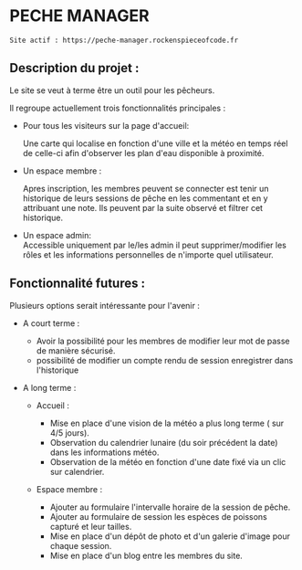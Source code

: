 # PECHE MANAGER


``` 
Site actif : https://peche-manager.rockenspieceofcode.fr
```

## Description du projet :

Le site se veut à terme être un outil pour les pêcheurs.

Il regroupe actuellement trois fonctionnalités principales :

 * Pour tous les visiteurs sur la page d'accueil: 

   Une carte qui localise en fonction d'une ville et la météo en 
   temps réel de celle-ci afin d'observer les plan d'eau disponible 
   à proximité.
   
   
 * Un espace membre :

   Apres inscription, les membres peuvent se connecter est tenir un historique
   de leurs sessions de pêche en les commentant et en y attribuant une note.
   Ils peuvent par la suite observé et filtrer cet historique.


 * Un espace admin:
   <br/>
   Accessible uniquement par le/les admin il peut supprimer/modifier les rôles
   et les informations personnelles de n'importe quel utilisateur.



 ## Fonctionnalité futures :

Plusieurs options serait intéressante pour l'avenir :

* A court terme :
    - Avoir la possibilité pour les membres de modifier leur mot de passe 
      de manière sécurisé.
    - possibilité de modifier un compte rendu de session enregistrer dans l'historique
  
* A long terme :
  * Accueil :
    - Mise en place d'une vision de la météo a plus long terme ( sur 4/5 jours).
    - Observation du calendrier lunaire (du soir précédent la date) dans les informations météo.
    - Observation de la météo en fonction d'une date fixé via un clic sur calendrier.

  * Espace membre :
    - Ajouter au formulaire l'intervalle horaire de la session de pêche.
    - Ajouter au formulaire de session les espèces de poissons capturé et leur tailles.
    - Mise en place d'un dépôt de photo et d'un galerie d'image pour chaque session.
    - Mise en place d'un blog entre les membres du site.




